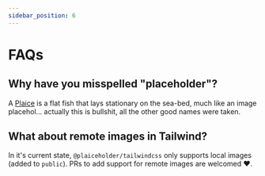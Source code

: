 ```yaml
---
sidebar_position: 6
---
```


# FAQs

## Why have you misspelled "placeholder"?

A [Plaice](https://en.wikipedia.org/wiki/European_plaice) is a flat fish that lays stationary on the sea-bed, much like an image placehol… actually this is bullshit, all the other good names were taken.

## What about remote images in Tailwind?

In it's current state, `@plaiceholder/tailwindcss` only supports local images (added to `public`). PRs to add support for remote images are welcomed ❤️.
